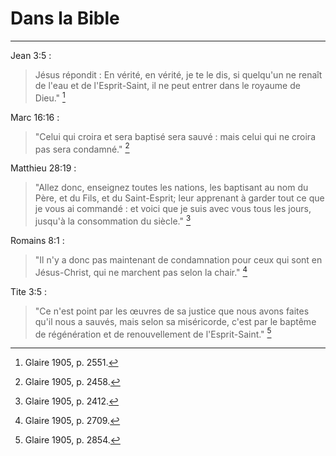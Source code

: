 # Dans la Bible

***

Jean 3:5 :

> Jésus répondit : En vérité, en vérité, je te le dis, si quelqu'un ne renaît de l'eau et de l'Esprit-Saint, il ne peut entrer dans le royaume de Dieu." [^1]

[^1]: Glaire 1905, p. 2551.

Marc 16:16 :

> "Celui qui croira et sera baptisé sera sauvé : mais celui qui ne croira pas sera condamné." [^2]

[^2]: Glaire 1905, p. 2458.

Matthieu 28:19 :

> "Allez donc, enseignez toutes les nations, les baptisant au nom du Père, et du Fils, et du Saint-Esprit; leur apprenant à garder tout ce que je vous ai commandé : et voici que je suis avec vous tous les jours, jusqu'à la consommation du siècle." [^3]

[^3]: Glaire 1905, p. 2412.

Romains 8:1 :

> "Il n'y a donc pas maintenant de condamnation pour ceux qui sont en Jésus-Christ, qui ne marchent pas selon la chair." [^4]

[^4]: Glaire 1905, p. 2709.

Tite 3:5 :

> "Ce n'est point par les œuvres de sa justice que nous avons faites qu'il nous a sauvés, mais selon sa miséricorde, c'est par le baptême de régénération et de renouvellement de l'Esprit-Saint." [^5]

[^5]: Glaire 1905, p. 2854.
